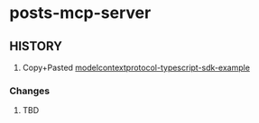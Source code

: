 # posts-mcp-server

## HISTORY

1. Copy+Pasted [modelcontextprotocol-typescript-sdk-example](../modelcontextprotocol-typescript-sdk-example)

### Changes

1. TBD
